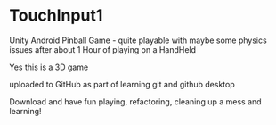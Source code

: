 # TouchInput1
Unity Android Pinball Game - quite playable with maybe some physics issues after about 1 Hour of playing on a HandHeld 

Yes this is a 3D game 

uploaded to GitHub as part of learning git and github desktop

Download and have fun playing, refactoring, cleaning up a mess and learning!
